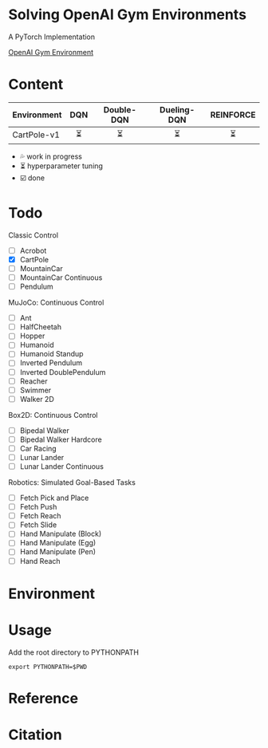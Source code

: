 # Solving OpenAI Gym Environments
A PyTorch Implementation

[OpenAI Gym Environment](https://gym.openai.com/envs "OpenAI Gym Environment Homepage")



# Content

|Environment|DQN|Double-DQN|Dueling-DQN|REINFORCE|
|---|:-:|:-:|:-:|:-:|
|CartPole-v1|:hourglass_flowing_sand:|:hourglass_flowing_sand:|:hourglass_flowing_sand:|:hourglass_flowing_sand:|

- :sweat_drops: work in progress
- :hourglass_flowing_sand: hyperparameter tuning
- :ballot_box_with_check: done

# Todo
Classic Control
- [ ] Acrobot
- [x] CartPole
- [ ] MountainCar
- [ ] MountainCar Continuous
- [ ] Pendulum

MuJoCo: Continuous Control
- [ ] Ant
- [ ] HalfCheetah
- [ ] Hopper
- [ ] Humanoid
- [ ] Humanoid Standup
- [ ] Inverted Pendulum
- [ ] Inverted DoublePendulum
- [ ] Reacher
- [ ] Swimmer
- [ ] Walker 2D

Box2D: Continuous Control
- [ ] Bipedal Walker
- [ ] Bipedal Walker Hardcore
- [ ] Car Racing
- [ ] Lunar Lander
- [ ] Lunar Lander Continuous

Robotics: Simulated Goal-Based Tasks
- [ ] Fetch Pick and Place
- [ ] Fetch Push
- [ ] Fetch Reach
- [ ] Fetch Slide
- [ ] Hand Manipulate (Block)
- [ ] Hand Manipulate (Egg)
- [ ] Hand Manipulate (Pen)
- [ ] Hand Reach

# Environment

# Usage
Add the root directory to PYTHONPATH
```
export PYTHONPATH=$PWD
```

# Reference

# Citation

